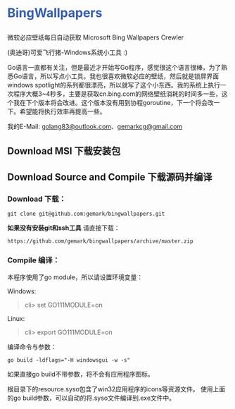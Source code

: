 # <p style='color:#375EAB'>BingWallpapers</p>
微软必应壁纸每日自动获取
Microsoft Bing Wallpapers Crewler

(奥迪哥)可爱飞行猪-Windows系统小工具 :) 

Go语言一直都有关注，但是最近才开始写Go程序，感觉很这个语言很棒，为了熟悉Go语言，所以写点小工具。我也很喜欢微软必应的壁纸，然后就是锁屏界面windows spotlight的系列都很漂亮，所以就写了这个小东西。我的系统上执行一次程序大概3~4秒多，主要是获取cn.bing.com的网络壁纸消耗的时间多一些，这个我在下个版本将会改进。这个版本没有用到协程goroutine，下一个将会改一下。希望能将执行效率再提高一些。

我的E-Mail: <golang83@outlook.com>、<gemarkcg@gmail.com>

## Download MSI 下载安装包
## Download Source and Compile 下载源码并编译
### Download 下载：
```shell
git clone git@github.com:gemark/bingwallpapers.git
```
**如果没有安装git和ssh工具**
请直接下载：
```shell
https://github.com/gemark/bingwallpapers/archive/master.zip
```
### Compile 编译：
本程序使用了go module，所以请设置环境变量：

Windows:
> cli> set GO111MODULE=on

Linux:
> cli> export GO111MODULE=on

编译命令与参数：
```
go build -ldflags="-H windowsgui -w -s"
```
如果直接go build不带参数，将不会有应用程序图标。

根目录下的resource.syso包含了win32应用程序的icons等资源文件。
使用上面的go build参数，可以自动的将.syso文件编译到.exe文件中。
